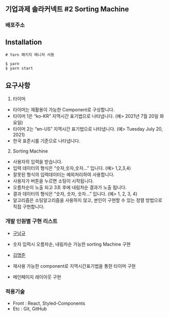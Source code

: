 ## 기업과제 솔라커넥트 #2 Sorting Machine

### 배포주소


## Installation

```
# Yarn 패키지 매니저 사용

$ yarn
$ yarn start
```

## 요구사항

1. 타이머

- 타이머는 재활용이 가능한 Component로 구성합니다.
- 타이머 1은 “ko-KR” 지역시간 표기법으로 나타냅니다. (예> 2021년 7월 20일 화요일)
- 타이머 2는 “en-US” 지역시간 표기법으로 나타냅니다. (예> Tuesday July 20, 2021)
- 한국 표준시를 기준으로 나타냅니다.

2. Sorting Machine

- 사용자의 입력을 받습니다.
- 입력 데이터의 형식은 “숫자,숫자,숫자…” 입니다. (예> 1,2,3,4)
- 잘못된 형식의 입력데이터는 예외처리하여 사용합니다.
- 사용자가 버튼을 누르면 소팅이 시작됩니다.
- 오름차순이 노출 되고 3초 후에 내림차순 결과가 노출 됩니다.
- 결과 데이터의 형식은 “숫자, 숫자, 숫자…” 입니다. (예> 1, 2, 3, 4)
- 알고리즘은 소팅알고리즘을 사용하지 않고, 본인이 구현할 수 있는 정렬 방법으로 직접 구현합니다.


### 개발 인원별 구현 리스트


- [구남규](https://github.com/nain93)

- 숫자 입력시 오름차순, 내림차순 가능한 sorting Machine 구현


- [김명준](https://github.com/JOHNKIM-KK)

- 재사용 가능한 component로 지역시간표기법을 통한 타이머 구현
- 메인페이지 레이아웃 구현



### 적용기술

- Front : React,  Styled-Components
- Etc : Git, GitHub














